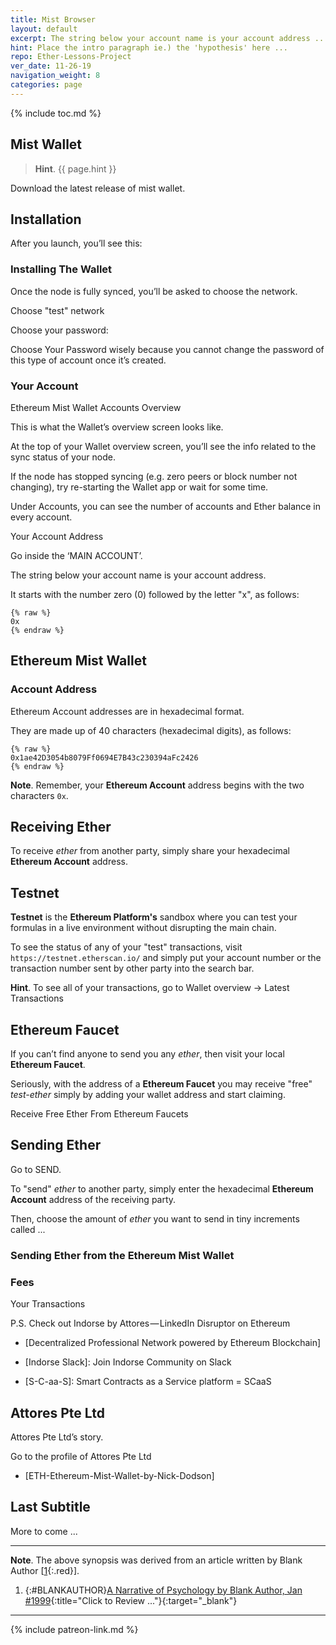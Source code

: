 ```yaml
---
title: Mist Browser
layout: default
excerpt: The string below your account name is your account address ...
hint: Place the intro paragraph ie.) the 'hypothesis' here ...
repo: Ether-Lessons-Project
ver_date: 11-26-19
navigation_weight: 8
categories: page
---
```

{% include toc.md %}

## Mist Wallet

> **Hint**. {{ page.hint }}

Download the latest release of mist wallet.

## Installation

After you launch, you’ll see this:

### Installing The Wallet

Once the node is fully synced, you’ll be asked to choose the network.

Choose "test" network

Choose your password:

Choose Your Password wisely because you cannot change the password of this type of account once it’s created.

### Your Account

Ethereum Mist Wallet Accounts Overview

This is what the Wallet’s overview screen looks like.

At the top of your Wallet overview screen, you’ll see the info related to the sync status of your node.

If the node has stopped syncing (e.g. zero peers or block number not changing), try re-starting the Wallet app or wait for some time.

Under Accounts, you can see the number of accounts and Ether balance in every account.

Your Account Address

Go inside the ‘MAIN ACCOUNT’.

The string below your account name is your account address.

It starts with the number zero (0) followed by the letter "x", as follows:

```liquid
{% raw %}
0x
{% endraw %}
```

## Ethereum Mist Wallet

### Account Address

Ethereum Account addresses are in hexadecimal format.

They are made up of 40 characters (hexadecimal digits), as follows:

```liquid
{% raw %}
0x1ae42D3054b8079Ff0694E7B43c230394aFc2426
{% endraw %}
```

**Note**. Remember, your **Ethereum Account** address begins with the two characters `0x`.

## Receiving Ether

To receive *ether* from another party, simply share your hexadecimal **Ethereum Account** address.

## Testnet

**Testnet** is the **Ethereum Platform's** sandbox where you can test your formulas in a live environment without disrupting the main chain.

To see the status of any of your "test" transactions, visit `https://testnet.etherscan.io/` and simply put your account number or the transaction number sent by other party into the search bar.

**Hint**. To see all of your transactions, go to Wallet overview → Latest Transactions

## Ethereum Faucet

If you can’t find anyone to send you any *ether*, then visit your local **Ethereum Faucet**.

Seriously, with the address of a **Ethereum Faucet** you may receive "free" *test-ether* simply by adding your wallet address and start claiming.

Receive Free Ether From Ethereum Faucets

## Sending Ether

Go to SEND.

To "send" *ether* to another party, simply enter the hexadecimal **Ethereum Account** address of the receiving party.

Then, choose the amount of *ether* you want to send in tiny increments called ...

### Sending Ether from the Ethereum Mist Wallet

### Fees 

Your Transactions

P.S. Check out Indorse by Attores — LinkedIn Disruptor on Ethereum

- [Decentralized Professional Network powered by Ethereum Blockchain]

- [Indorse Slack]: Join Indorse Community on Slack

- [S-C-aa-S]: Smart Contracts as a Service  platform = SCaaS

## Attores Pte Ltd

Attores Pte Ltd’s story.

Go to the profile of Attores Pte Ltd

- [ETH-Ethereum-Mist-Wallet-by-Nick-Dodson]

## Last Subtitle

More to come ...

***

**Note**. The above synopsis was derived from an article written by Blank Author [[1](#BLANKAUTHOR){:.red}].

1. {:#BLANKAUTHOR}[A Narrative of Psychology by Blank Author, Jan #1999](http://cowles.yale.edu/sites/default/files/files/pub/d20/d2069.pdf){:title="Click to Review ..."}{:target="_blank"}

***

{% include patreon-link.md %}
